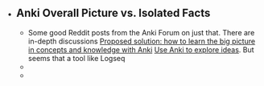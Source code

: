 - ## Anki Overall Picture vs. Isolated Facts
	- Some good Reddit posts from the Anki Forum on just that. There are in-depth discussions
	  [Proposed solution: how to learn the big picture in concepts and knowledge with Anki](https://www.reddit.com/r/Anki/comments/70numl/proposed_solution_how_to_learn_the_big_picture_in/)
	  [Use Anki to explore ideas](https://www.reddit.com/r/Anki/comments/a20zq6/looking_for_some_ways_to_use_anki_to_explore/). But seems that a tool like Logseq
	-
	-